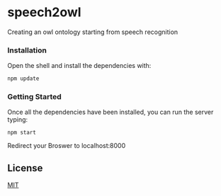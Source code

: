 # speech2owl

Creating an owl ontology starting from speech recognition

### Installation

Open the shell and install the dependencies with:

```bash
npm update
```

### Getting Started

Once all the dependencies have been installed, you can run the server typing:

```'bash
npm start
```

Redirect your Broswer to localhost:8000

## License

  [MIT](LICENSE)
